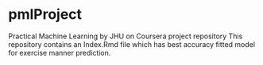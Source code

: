 # pmlProject
Practical Machine Learning by JHU on Coursera project repository
This repository contains an Index.Rmd file which has best accuracy fitted model for exercise manner prediction.
